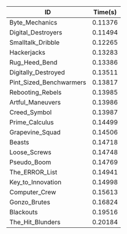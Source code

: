 |ID|Time(s)|
|-|-|
|Byte_Mechanics|0.11376|
|Digital_Destroyers|0.11494|
|Smalltalk_Dribble|0.12265|
|Hackerjacks|0.13283|
|Rug_Heed_Bend|0.13386|
|Digitally_Destroyed|0.13511|
|Pint_Sized_Benchwarmers|0.13817|
|Rebooting_Rebels|0.13985|
|Artful_Maneuvers|0.13986|
|Creed_Symbol|0.13987|
|Prime_Calculus|0.14499|
|Grapevine_Squad|0.14506|
|Beasts|0.14718|
|Loose_Screws|0.14748|
|Pseudo_Boom|0.14769|
|The_ERROR_List|0.14941|
|Key_to_Innovation|0.14998|
|Computer_Crew|0.15613|
|Gonzo_Brutes|0.16824|
|Blackouts|0.19516|
|The_Hit_Blunders|0.20184|
